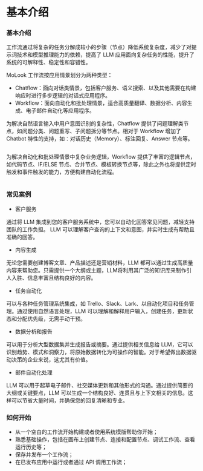 # 基本介绍

### 基本介绍

工作流通过将复杂的任务分解成较小的步骤（节点）降低系统复杂度，减少了对提示词技术和模型推理能力的依赖，提高了 LLM 应用面向复杂任务的性能，提升了系统的可解释性、稳定性和容错性。

MoLook 工作流按应用情景划分为两种类型：

* Chatflow：面向对话类情景，包括客户服务、语义搜索、以及其他需要在构建响应时进行多步逻辑的对话式应用程序。
* Workflow：面向自动化和批处理情景，适合高质量翻译、数据分析、内容生成、电子邮件自动化等应用程序。

为解决自然语言输入中用户意图识别的复杂性，Chatflow 提供了问题理解类节点，如问题分类、问题重写、子问题拆分等节点。相对于 Workflow 增加了 Chatbot 特性的支持，如：对话历史（Memory）、标注回复、Answer 节点等。

<figure><img src="../../.gitbook/assets/image (156).png" alt=""><figcaption></figcaption></figure>

为解决自动化和批处理情景中复杂业务逻辑，Workflow 提供了丰富的逻辑节点，如代码节点、IF/ELSE 节点、合并节点、模板转换节点等，除此之外也将提供定时触发和事件触发的能力，方便构建自动化流程。

<figure><img src="../../.gitbook/assets/image (155).png" alt=""><figcaption></figcaption></figure>

### 常见案例

* 客户服务

通过将 LLM 集成到您的客户服务系统中，您可以自动化回答常见问题，减轻支持团队的工作负担。 LLM 可以理解客户查询的上下文和意图，并实时生成有帮助且准确的回答。

* 内容生成

无论您需要创建博客文章、产品描述还是营销材料，LLM 都可以通过生成高质量内容来帮助您。只需提供一个大纲或主题，LLM将利用其广泛的知识库来制作引人入胜、信息丰富且结构良好的内容。

* 任务自动化

可以与各种任务管理系统集成，如 Trello、Slack、Lark、以自动化项目和任务管理。通过使用自然语言处理，LLM 可以理解和解释用户输入，创建任务，更新状态和分配优先级，无需手动干预。

* 数据分析和报告

可以用于分析大型数据集并生成报告或摘要。通过提供相关信息给 LLM，它可以识别趋势、模式和洞察力，将原始数据转化为可操作的智能。对于希望做出数据驱动决策的企业来说，这尤其有价值。

* 邮件自动化处理

LLM 可以用于起草电子邮件、社交媒体更新和其他形式的沟通。通过提供简要的大纲或关键要点，LLM 可以生成一个结构良好、连贯且与上下文相关的信息。这样可以节省大量时间，并确保您的回复清晰和专业。

### 如何开始

* 从一个空白的工作流开始构建或者使用系统模版帮助你开始；
* 熟悉基础操作，包括在画布上创建节点、连接和配置节点、调试工作流、查看运行历史等；
* 保存并发布一个工作流；
* 在已发布应用中运行或者通过 API 调用工作流；
